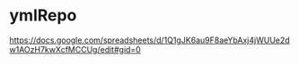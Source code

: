 # ymlRepo

https://docs.google.com/spreadsheets/d/1Q1gJK6au9F8aeYbAxj4jWUUe2dw1AOzH7kwXcfMCCUg/edit#gid=0
